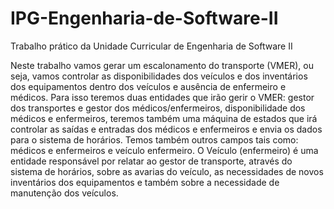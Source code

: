 # IPG-Engenharia-de-Software-II
Trabalho prático da Unidade Curricular de Engenharia de Software II 

Neste trabalho vamos gerar um escalonamento do transporte (VMER), ou seja, vamos controlar as disponibilidades dos veículos e dos inventários dos equipamentos dentro dos veículos e ausência de enfermeiro e médicos.
Para isso teremos duas entidades que irão gerir o VMER: gestor dos transportes e gestor dos médicos/enfermeiros, disponibilidade dos médicos e enfermeiros, teremos também uma máquina de estados que irá controlar as saídas e entradas dos médicos e enfermeiros e envia os dados para o sistema de horários.
Temos também outros campos tais como: médicos e enfermeiros e veículo enfermeiro. O Veículo (enfermeiro) é uma entidade responsável por relatar ao gestor de transporte, através do sistema de horários, sobre as avarias do veículo, as necessidades de novos inventários dos equipamentos e também sobre a necessidade de manutenção dos veículos.
